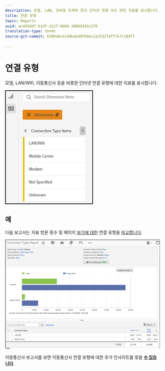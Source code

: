 ```yaml
---
description: 모뎀, LAN, 모바일 트래픽 등의 인터넷 연결 속도 관련 지표를 표시합니다.
title: 연결 유형
topic: Reports
uuid: acd458d7-b1df-412f-bb04-3886d393c2f0
translation-type: tm+mt
source-git-commit: b580a8cb149babd9f64ec1ac532fdff7e7c18df7

---
```



# 연결 유형

모뎀, LAN/Wifi, 이동통신사 등을 비롯한 인터넷 연결 유형에 대한 지표를 표시합니다.

![types](assets/connection.png)

## 예

다음 보고서는 지표 방문 횟수 및 페이지 [보기에 대한](https://docs.adobe.com/content/help/en/analytics/components/variables/metrics/metrics-visit.html) 연결 유형을 [비교합니다](https://docs.adobe.com/content/help/en/analytics/components/variables/dimensions-reports/reports-page-views.html).

![보고서를 표시합니다](assets/contype_compare.png)

이동통신사 보고서를 보면 이동통신사 연결 유형에 대한 추가 인사이트를 찾을 [**수 있습니다&#x200B;**](https://docs.adobe.com/content/help/en/analytics/components/variables/dimensions-reports/reports-mobile-carrier.html).
